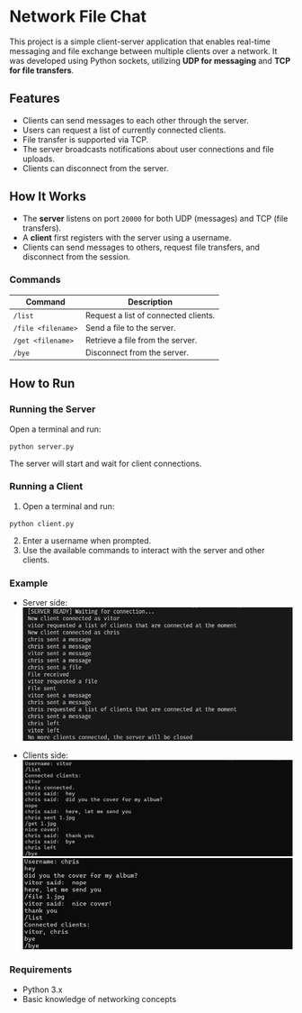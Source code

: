 # Network File Chat

This project is a simple client-server application that enables real-time messaging and file exchange between multiple clients over a network. It was developed using Python sockets, utilizing **UDP for messaging** and **TCP for file transfers**.

## Features
- Clients can send messages to each other through the server.
- Users can request a list of currently connected clients.
- File transfer is supported via TCP.
- The server broadcasts notifications about user connections and file uploads.
- Clients can disconnect from the server.

## How It Works

- The **server** listens on port `20000` for both UDP (messages) and TCP (file transfers).
- A **client** first registers with the server using a username.
- Clients can send messages to others, request file transfers, and disconnect from the session.

### Commands
| Command            | Description |
|--------------------|-------------|
| `/list`           | Request a list of connected clients. |
| `/file <filename>` | Send a file to the server. |
| `/get <filename>`  | Retrieve a file from the server. |
| `/bye`            | Disconnect from the server. |

## How to Run

### Running the Server
Open a terminal and run:
```
python server.py
```
The server will start and wait for client connections.

### Running a Client
1. Open a terminal and run:
```
python client.py
```
2. Enter a username when prompted.
3. Use the available commands to interact with the server and other clients.

### Example

- Server side:
![server-side](examples/server-side.png)

- Clients side:
![client-side-1](examples/client-side-1.png)
![client-side-2](examples/client-side-2.png)


### Requirements
- Python 3.x
- Basic knowledge of networking concepts

